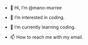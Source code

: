- 👋 Hi, I’m @mano-murree
- 👀 I’m interested in coding.
- 🌱 I’m currently learning coding.

- 📫 How to reach me with my email.

<!---
mano-murree/mano-murree is a ✨ special ✨ repository because its `README.md` (this file) appears on your GitHub profile.
You can click the Preview link to take a look at your changes.
--->
